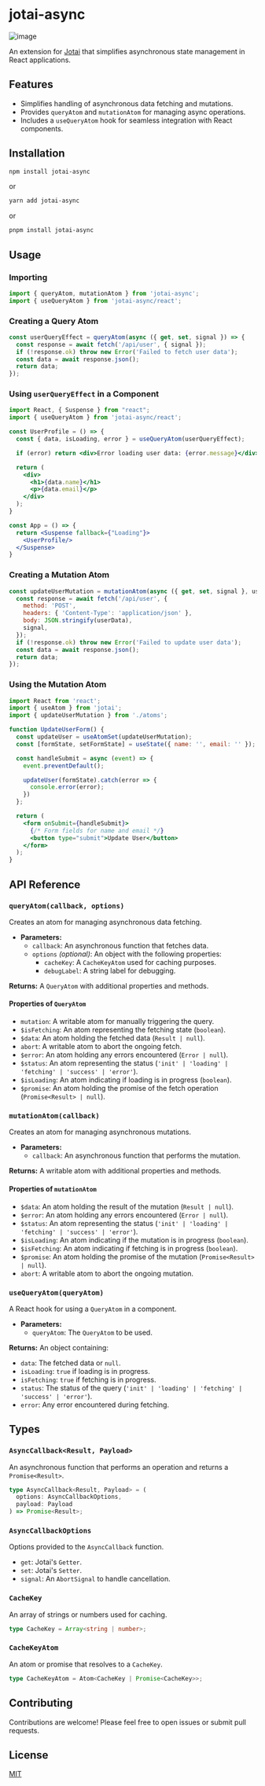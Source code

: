 # jotai-async

![image](https://deno.bundlejs.com/badge?q=jotai-async@0.3.1,jotai-async@0.3.1/react&treeshake=[*],[*])

An extension for [Jotai](https://github.com/pmndrs/jotai) that simplifies asynchronous state management in React applications.

## Features

- Simplifies handling of asynchronous data fetching and mutations.
- Provides `queryAtom` and `mutationAtom` for managing async operations.
- Includes a `useQueryAtom` hook for seamless integration with React components.

## Installation

```bash
npm install jotai-async
```

or

```bash
yarn add jotai-async
```

or

```bash
pnpm install jotai-async
```

## Usage

### Importing

```javascript
import { queryAtom, mutationAtom } from 'jotai-async';
import { useQueryAtom } from 'jotai-async/react';
```

### Creating a Query Atom

```javascript
const userQueryEffect = queryAtom(async ({ get, set, signal }) => {
  const response = await fetch('/api/user', { signal });
  if (!response.ok) throw new Error('Failed to fetch user data');
  const data = await response.json();
  return data;
});
```

### Using `userQueryEffect` in a Component

```jsx
import React, { Suspense } from "react";
import { useQueryAtom } from 'jotai-async/react';

const UserProfile = () => {
  const { data, isLoading, error } = useQueryAtom(userQueryEffect);

  if (error) return <div>Error loading user data: {error.message}</div>;

  return (
    <div>
      <h1>{data.name}</h1>
      <p>{data.email}</p>
    </div>
  );
}

const App = () => {
  return <Suspense fallback={"Loading"}>
    <UserProfile/>
  </Suspense>
}
```

### Creating a Mutation Atom

```javascript
const updateUserMutation = mutationAtom(async ({ get, set, signal }, userData) => {
  const response = await fetch('/api/user', {
    method: 'POST',
    headers: { 'Content-Type': 'application/json' },
    body: JSON.stringify(userData),
    signal,
  });
  if (!response.ok) throw new Error('Failed to update user data');
  const data = await response.json();
  return data;
});
```

### Using the Mutation Atom

```jsx
import React from 'react';
import { useAtom } from 'jotai';
import { updateUserMutation } from './atoms';

function UpdateUserForm() {
  const updateUser = useAtomSet(updateUserMutation);
  const [formState, setFormState] = useState({ name: '', email: '' });

  const handleSubmit = async (event) => {
    event.preventDefault();

    updateUser(formState).catch(error => {
      console.error(error);
    })
  };

  return (
    <form onSubmit={handleSubmit}>
      {/* Form fields for name and email */}
      <button type="submit">Update User</button>
    </form>
  );
}
```

## API Reference

### `queryAtom(callback, options)`

Creates an atom for managing asynchronous data fetching.

- **Parameters:**
    - `callback`: An asynchronous function that fetches data.
    - `options` _(optional)_: An object with the following properties:
        - `cacheKey`: A `CacheKeyAtom` used for caching purposes.
        - `debugLabel`: A string label for debugging.

**Returns:** A `QueryAtom` with additional properties and methods.

#### Properties of `QueryAtom`

- `mutation`: A writable atom for manually triggering the query.
- `$isFetching`: An atom representing the fetching state (`boolean`).
- `$data`: An atom holding the fetched data (`Result | null`).
- `abort`: A writable atom to abort the ongoing fetch.
- `$error`: An atom holding any errors encountered (`Error | null`).
- `$status`: An atom representing the status (`'init' | 'loading' | 'fetching' | 'success' | 'error'`).
- `$isLoading`: An atom indicating if loading is in progress (`boolean`).
- `$promise`: An atom holding the promise of the fetch operation (`Promise<Result> | null`).

### `mutationAtom(callback)`

Creates an atom for managing asynchronous mutations.

- **Parameters:**
    - `callback`: An asynchronous function that performs the mutation.

**Returns:** A writable atom with additional properties and methods.

#### Properties of `mutationAtom`

- `$data`: An atom holding the result of the mutation (`Result | null`).
- `$error`: An atom holding any errors encountered (`Error | null`).
- `$status`: An atom representing the status (`'init' | 'loading' | 'fetching' | 'success' | 'error'`).
- `$isLoading`: An atom indicating if the mutation is in progress (`boolean`).
- `$isFetching`: An atom indicating if fetching is in progress (`boolean`).
- `$promise`: An atom holding the promise of the mutation (`Promise<Result> | null`).
- `abort`: A writable atom to abort the ongoing mutation.

### `useQueryAtom(queryAtom)`

A React hook for using a `QueryAtom` in a component.

- **Parameters:**
    - `queryAtom`: The `QueryAtom` to be used.

**Returns:** An object containing:

- `data`: The fetched data or `null`.
- `isLoading`: `true` if loading is in progress.
- `isFetching`: `true` if fetching is in progress.
- `status`: The status of the query (`'init' | 'loading' | 'fetching' | 'success' | 'error'`).
- `error`: Any error encountered during fetching.

## Types

### `AsyncCallback<Result, Payload>`

An asynchronous function that performs an operation and returns a `Promise<Result>`.

```typescript
type AsyncCallback<Result, Payload> = (
  options: AsyncCallbackOptions,
  payload: Payload
) => Promise<Result>;
```

### `AsyncCallbackOptions`

Options provided to the `AsyncCallback` function.

- `get`: Jotai's `Getter`.
- `set`: Jotai's `Setter`.
- `signal`: An `AbortSignal` to handle cancellation.

### `CacheKey`

An array of strings or numbers used for caching.

```typescript
type CacheKey = Array<string | number>;
```

### `CacheKeyAtom`

An atom or promise that resolves to a `CacheKey`.

```typescript
type CacheKeyAtom = Atom<CacheKey | Promise<CacheKey>>;
```

## Contributing

Contributions are welcome! Please feel free to open issues or submit pull requests.

## License

[MIT](LICENSE)
